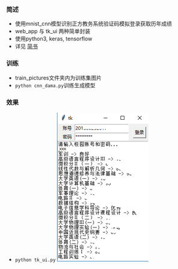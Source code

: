 ### 简述
- 使用mnist_cnn模型识别正方教务系统验证码模拟登录获取历年成绩
- web_app 与 tk_ui 两种简单封装
- 使用python3, keras, tensorflow
- 详见 [简书](http://www.jianshu.com/p/479dff9a599d)

### 训练
- train_pictures文件夹内为训练集图片
- `python cnn_dama.py`训练生成模型

### 效果
- `python tk_ui.py`
![](./render.png)